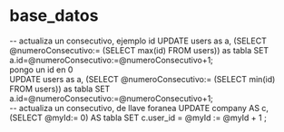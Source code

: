 # base_datos
-- actualiza un consecutivo, ejemplo id
   UPDATE users as a, (SELECT @numeroConsecutivo:= (SELECT max(id) FROM users)) as tabla SET a.id=@numeroConsecutivo:=@numeroConsecutivo+1; <br>
   pongo un id en 0 <br>
   UPDATE users as a, (SELECT @numeroConsecutivo:= (SELECT min(id) FROM users)) as tabla SET a.id=@numeroConsecutivo:=@numeroConsecutivo+1; <br>
-- actualiza un consecutivo, de llave foranea
  UPDATE company AS c, (SELECT @myId:= 0) AS tabla SET c.user_id = @myId := @myId + 1 ; 
